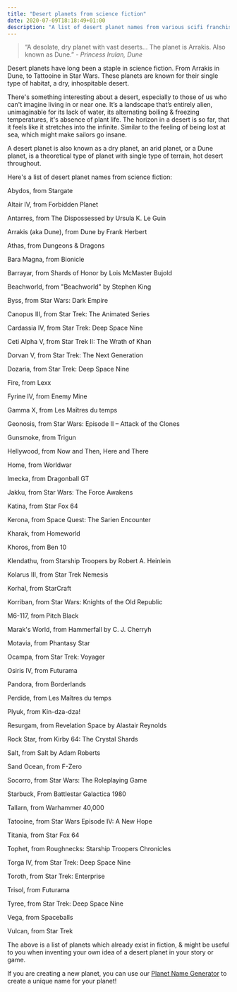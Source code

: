 ```yaml
---
title: "Desert planets from science fiction"
date: 2020-07-09T18:18:49+01:00
description: "A list of desert planet names from various scifi franchises, like Dune, Star Wars, Star Trek etc"
---
```


<blockquote>“A desolate, dry planet with vast deserts… The planet is Arrakis. Also known as Dune.” <cite>- Princess Irulan, Dune</cite></blockquote>

Desert planets have long been a staple in science fiction. From Arrakis in Dune, to Tattooine in Star Wars. These planets are known for their single type of habitat, a dry, inhospitable desert. 

There's something interesting about a desert, especially to those of us who can't imagine living in or near one. It’s a landscape that’s entirely alien, unimaginable for its lack of water, its alternating boiling & freezing temperatures, it's absence of plant life. The horizon in a desert is so far, that it feels like it stretches into the infinite. Similar to the feeling of being lost at sea, which might make sailors go insane. 

A desert planet is also known as a dry planet, an arid planet, or a Dune planet, is a theoretical type of planet with single type of terrain, hot desert throughout. 

Here's a list of desert planet names from science fiction: 

<div class="large-text">
Abydos, from Stargate

Altair IV, from Forbidden Planet

Antarres, from The Dispossessed by Ursula K. Le Guin

Arrakis (aka Dune), from Dune by Frank Herbert

Athas, from Dungeons & Dragons

Bara Magna, from Bionicle

Barrayar, from Shards of Honor by Lois McMaster Bujold 

Beachworld, from "Beachworld" by Stephen King

Byss, from Star Wars: Dark Empire

Canopus III, from Star Trek: The Animated Series

Cardassia IV, from Star Trek: Deep Space Nine 

Ceti Alpha V, from Star Trek II: The Wrath of Khan

Dorvan V, from Star Trek: The Next Generation 

Dozaria, from Star Trek: Deep Space Nine

Fire, from Lexx 

Fyrine IV, from Enemy Mine

Gamma X, from Les Maîtres du temps

Geonosis, from Star Wars: Episode II – Attack of the Clones

Gunsmoke, from Trigun

Hellywood, from Now and Then, Here and There

Home, from Worldwar

Imecka, from Dragonball GT

Jakku, from Star Wars: The Force Awakens

Katina, from Star Fox 64 

Kerona, from Space Quest: The Sarien Encounter

Kharak, from Homeworld

Khoros, from Ben 10

Klendathu, from Starship Troopers by Robert A. Heinlein

Kolarus III, from Star Trek Nemesis

Korhal, from StarCraft 

Korriban, from Star Wars: Knights of the Old Republic

M6-117, from Pitch Black

Marak's World, from Hammerfall by C. J. Cherryh

Motavia, from Phantasy Star

Ocampa, from Star Trek: Voyager

Osiris IV, from Futurama 

Pandora, from Borderlands

Perdide, from Les Maîtres du temps

Plyuk, from Kin-dza-dza!

Resurgam, from Revelation Space by Alastair Reynolds

Rock Star, from Kirby 64: The Crystal Shards

Salt, from Salt by Adam Roberts

Sand Ocean, from F-Zero

Socorro, from Star Wars: The Roleplaying Game

Starbuck, From Battlestar Galactica 1980

Tallarn, from Warhammer 40,000 

Tatooine, from Star Wars Episode IV: A New Hope

Titania, from Star Fox 64 

Tophet, from Roughnecks: Starship Troopers Chronicles

Torga IV, from Star Trek: Deep Space Nine

Toroth, from Star Trek: Enterprise 

Trisol, from Futurama 

Tyree, from Star Trek: Deep Space Nine

Vega, from Spaceballs

Vulcan, from Star Trek
</div>

The above is a list of planets which already exist in fiction, & might be useful to you when inventing your own idea of a desert planet in your story or game. 

If you are creating a new planet, you can use our <a href="/planet-name-generator">Planet Name Generator</a> to create a unique name for your planet!  


